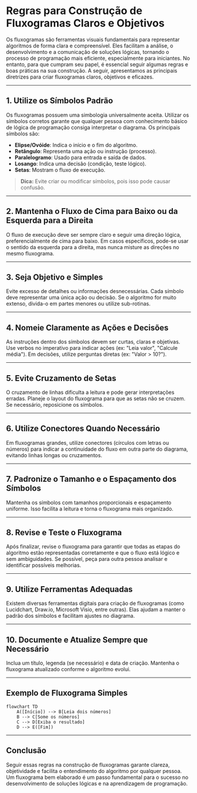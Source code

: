 # Regras para Construção de Fluxogramas Claros e Objetivos

Os fluxogramas são ferramentas visuais fundamentais para representar algoritmos de forma clara e compreensível. Eles facilitam a análise, o desenvolvimento e a comunicação de soluções lógicas, tornando o processo de programação mais eficiente, especialmente para iniciantes. No entanto, para que cumpram seu papel, é essencial seguir algumas regras e boas práticas na sua construção. A seguir, apresentamos as principais diretrizes para criar fluxogramas claros, objetivos e eficazes.

---

## 1. **Utilize os Símbolos Padrão**

Os fluxogramas possuem uma simbologia universalmente aceita. Utilizar os símbolos corretos garante que qualquer pessoa com conhecimento básico de lógica de programação consiga interpretar o diagrama. Os principais símbolos são:

- **Elipse/Ovóide**: Indica o início e o fim do algoritmo.
- **Retângulo**: Representa uma ação ou instrução (processo).
- **Paralelogramo**: Usado para entrada e saída de dados.
- **Losango**: Indica uma decisão (condição, teste lógico).
- **Setas**: Mostram o fluxo de execução.

> **Dica:** Evite criar ou modificar símbolos, pois isso pode causar confusão.

---

## 2. **Mantenha o Fluxo de Cima para Baixo ou da Esquerda para a Direita**

O fluxo de execução deve ser sempre claro e seguir uma direção lógica, preferencialmente de cima para baixo. Em casos específicos, pode-se usar o sentido da esquerda para a direita, mas nunca misture as direções no mesmo fluxograma.

---

## 3. **Seja Objetivo e Simples**

Evite excesso de detalhes ou informações desnecessárias. Cada símbolo deve representar uma única ação ou decisão. Se o algoritmo for muito extenso, divida-o em partes menores ou utilize sub-rotinas.

---

## 4. **Nomeie Claramente as Ações e Decisões**

As instruções dentro dos símbolos devem ser curtas, claras e objetivas. Use verbos no imperativo para indicar ações (ex: "Leia valor", "Calcule média"). Em decisões, utilize perguntas diretas (ex: "Valor > 10?").

---

## 5. **Evite Cruzamento de Setas**

O cruzamento de linhas dificulta a leitura e pode gerar interpretações erradas. Planeje o layout do fluxograma para que as setas não se cruzem. Se necessário, reposicione os símbolos.

---

## 6. **Utilize Conectores Quando Necessário**

Em fluxogramas grandes, utilize conectores (círculos com letras ou números) para indicar a continuidade do fluxo em outra parte do diagrama, evitando linhas longas ou cruzamentos.

---

## 7. **Padronize o Tamanho e o Espaçamento dos Símbolos**

Mantenha os símbolos com tamanhos proporcionais e espaçamento uniforme. Isso facilita a leitura e torna o fluxograma mais organizado.

---

## 8. **Revise e Teste o Fluxograma**

Após finalizar, revise o fluxograma para garantir que todas as etapas do algoritmo estão representadas corretamente e que o fluxo está lógico e sem ambiguidades. Se possível, peça para outra pessoa analisar e identificar possíveis melhorias.

---

## 9. **Utilize Ferramentas Adequadas**

Existem diversas ferramentas digitais para criação de fluxogramas (como Lucidchart, Draw.io, Microsoft Visio, entre outras). Elas ajudam a manter o padrão dos símbolos e facilitam ajustes no diagrama.

---

## 10. **Documente e Atualize Sempre que Necessário**

Inclua um título, legenda (se necessário) e data de criação. Mantenha o fluxograma atualizado conforme o algoritmo evolui.

---

## Exemplo de Fluxograma Simples

```mermaid
flowchart TD
    A([Início]) --> B[Leia dois números]
    B --> C[Some os números]
    C --> D[Exiba o resultado]
    D --> E([Fim])
```

---

## Conclusão

Seguir essas regras na construção de fluxogramas garante clareza, objetividade e facilita o entendimento do algoritmo por qualquer pessoa. Um fluxograma bem elaborado é um passo fundamental para o sucesso no desenvolvimento de soluções lógicas e na aprendizagem de programação.